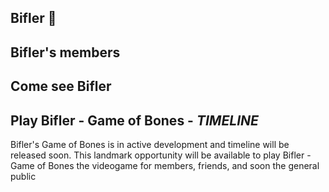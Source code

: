 ## Bifler 🍆

## Bifler's members

## Come see Bifler

## Play Bifler - Game of Bones - _TIMELINE_

Bifler's Game of Bones is in active development and timeline will be released soon. This landmark opportunity will be available to play Bifler - Game of Bones the videogame for members, friends, and soon the general public

<!--
**Bifler/bifler** is a ✨ _special_ ✨ repository because its `README.md` (this file) appears on your GitHub profile.

Here are some ideas to get you started:

- 🔭 I’m currently working on ...
- 🌱 I’m currently learning ...
- 👯 I’m looking to collaborate on ...
- 🤔 I’m looking for help with ...
- 💬 Ask me about ...
- 📫 How to reach me: ...
- ⚡ Fun fact: ...
-->

